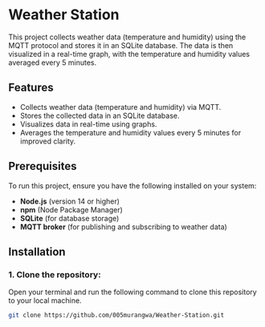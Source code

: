 # Weather Station

This project collects weather data (temperature and humidity) using the MQTT protocol and stores it in an SQLite database. The data is then visualized in a real-time graph, with the temperature and humidity values averaged every 5 minutes.

## Features

- Collects weather data (temperature and humidity) via MQTT.
- Stores the collected data in an SQLite database.
- Visualizes data in real-time using graphs.
- Averages the temperature and humidity values every 5 minutes for improved clarity.
  
## Prerequisites

To run this project, ensure you have the following installed on your system:

- **Node.js** (version 14 or higher)
- **npm** (Node Package Manager)
- **SQLite** (for database storage)
- **MQTT broker** (for publishing and subscribing to weather data)

## Installation

### 1. Clone the repository:
Open your terminal and run the following command to clone this repository to your local machine.

```bash
git clone https://github.com/005murangwa/Weather-Station.git

